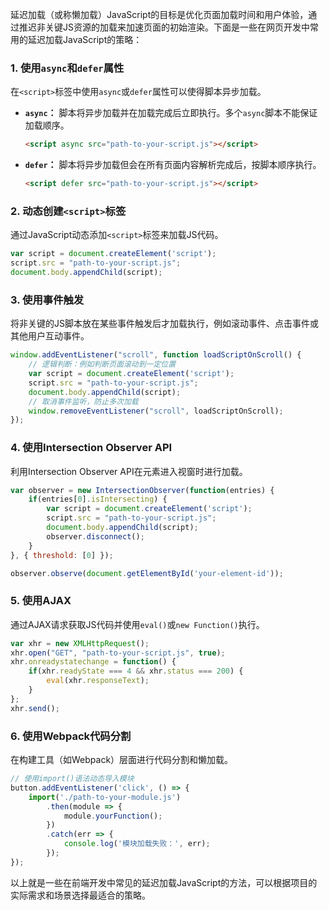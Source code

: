 延迟加载（或称懒加载）JavaScript的目标是优化页面加载时间和用户体验，通过推迟非关键JS资源的加载来加速页面的初始渲染。下面是一些在网页开发中常用的延迟加载JavaScript的策略：

### 1. 使用`async`和`defer`属性

在`<script>`标签中使用`async`或`defer`属性可以使得脚本异步加载。

- **`async`：** 脚本将异步加载并在加载完成后立即执行。多个`async`脚本不能保证加载顺序。
  ```html
  <script async src="path-to-your-script.js"></script>
  ```
- **`defer`：** 脚本将异步加载但会在所有页面内容解析完成后，按脚本顺序执行。
  ```html
  <script defer src="path-to-your-script.js"></script>
  ```

### 2. 动态创建`<script>`标签

通过JavaScript动态添加`<script>`标签来加载JS代码。

```javascript
var script = document.createElement('script');
script.src = "path-to-your-script.js";
document.body.appendChild(script);
```

### 3. 使用事件触发

将非关键的JS脚本放在某些事件触发后才加载执行，例如滚动事件、点击事件或其他用户互动事件。

```javascript
window.addEventListener("scroll", function loadScriptOnScroll() {
    // 逻辑判断：例如判断页面滚动到一定位置
    var script = document.createElement('script');
    script.src = "path-to-your-script.js";
    document.body.appendChild(script);
    // 取消事件监听，防止多次加载
    window.removeEventListener("scroll", loadScriptOnScroll);
});
```

### 4. 使用Intersection Observer API

利用Intersection Observer API在元素进入视窗时进行加载。

```javascript
var observer = new IntersectionObserver(function(entries) {
    if(entries[0].isIntersecting) {
        var script = document.createElement('script');
        script.src = "path-to-your-script.js";
        document.body.appendChild(script);
        observer.disconnect();
    }
}, { threshold: [0] });

observer.observe(document.getElementById('your-element-id'));
```

### 5. 使用AJAX

通过AJAX请求获取JS代码并使用`eval()`或`new Function()`执行。

```javascript
var xhr = new XMLHttpRequest();
xhr.open("GET", "path-to-your-script.js", true);
xhr.onreadystatechange = function() {
    if(xhr.readyState === 4 && xhr.status === 200) {
        eval(xhr.responseText);
    }
};
xhr.send();
```

### 6. 使用Webpack代码分割

在构建工具（如Webpack）层面进行代码分割和懒加载。

```javascript
// 使用import()语法动态导入模块
button.addEventListener('click', () => {
    import('./path-to-your-module.js')
        .then(module => {
            module.yourFunction();
        })
        .catch(err => {
            console.log('模块加载失败：', err);
        });
});
```

以上就是一些在前端开发中常见的延迟加载JavaScript的方法，可以根据项目的实际需求和场景选择最适合的策略。